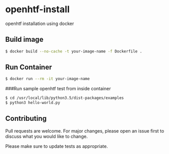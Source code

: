 # openhtf-install
openhtf installation using docker

## Build image
```bash
$ docker build --no-cache -t your-image-name -f Dockerfile .
```

## Run Container
```bash
$ docker run --rm -it your-image-name
```

###Run sample openhtf test from inside container
```bash
$ cd /usr/local/lib/python3.5/dist-packages/examples
$ python3 hello-world.py
```

## Contributing
Pull requests are welcome. For major changes, please open an issue first to discuss what you would like to change.

Please make sure to update tests as appropriate.
